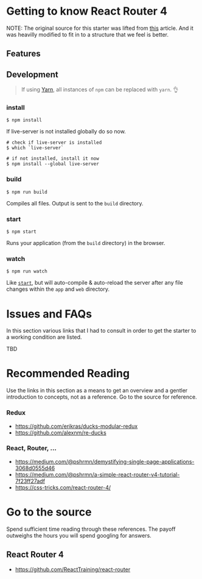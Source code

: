 Getting to know React Router 4
==============================

NOTE: The original source for this starter was lifted from [this](https://css-tricks.com/react-router-4/) article. And it was heavilly modified to fit in to a structure that we feel is better.

Features
--------

Development
-----------
> If using [Yarn](https://yarnpkg.com/), all instances of `npm` can be replaced with `yarn`. :ok_hand:

### install
```
$ npm install
```

If live-server is not installed globally do so now.

```
# check if live-server is installed
$ which `live-server`

# if not installed, install it now
$ npm install --global live-server
```

### build
```
$ npm run build
```

Compiles all files. Output is sent to the `build` directory.

### start
```
$ npm start
```
Runs your application (from the `build` directory) in the browser.

### watch
```
$ npm run watch
```

Like [`start`](#start), but will auto-compile & auto-reload the server after any file changes within the `app` and `web` directory.

Issues and FAQs
===============
In this section various links that I had to consult in order to get the starter to a working condition are listed.

TBD

Recommended Reading
===================
Use the links in this section as a means to get an overview and a gentler
introduction to concepts, not as a reference. Go to the source for reference.

### Redux
- https://github.com/erikras/ducks-modular-redux
- https://github.com/alexnm/re-ducks

### React, Router, ...
- https://medium.com/@pshrmn/demystifying-single-page-applications-3068d0555d46
- https://medium.com/@pshrmn/a-simple-react-router-v4-tutorial-7f23ff27adf
- https://css-tricks.com/react-router-4/

Go to the source
================
Spend sufficient time reading through these references. The payoff outweighs the hours you will spend googling for answers.

React Router 4
--------------
- https://github.com/ReactTraining/react-router
